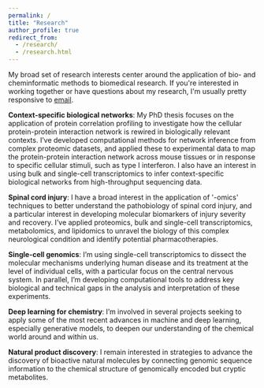 ```yaml
---
permalink: /
title: "Research"
author_profile: true
redirect_from: 
  - /research/
  - /research.html
---
```


My broad set of research interests center around the application of bio- and cheminformatic methods to biomedical research. If you're interested in working together or have questions about my research, I'm usually pretty responsive to [email](mailto:michaelskinnider@gmail.com).

**Context-specific biological networks**: My PhD thesis focuses on the application of protein correlation profiling to investigate how the cellular protein-protein interaction network is rewired in biologically relevant contexts. I’ve developed computational methods for network inference from complex proteomic datasets, and applied these to experimental data to map the protein-protein interaction network across mouse tissues or in response to specific cellular stimuli, such as type I interferon. I also have an interest in using bulk and single-cell transcriptomics to infer context-specific biological networks from high-throughput sequencing data. 

**Spinal cord injury**: I have a broad interest in the application of '-omics' techniques to better understand the pathobiology of spinal cord injury, and a particular interest in developing molecular biomarkers of injury severity and recovery. I’ve applied proteomics, bulk and single-cell transcriptomics, metabolomics, and lipidomics to unravel the biology of this complex neurological condition and identify potential pharmacotherapies.  

**Single-cell genomics**: I’m using single-cell transcriptomics to dissect the molecular mechanisms underlying human disease and its treatment at the level of individual cells, with a particular focus on the central nervous system. In parallel, I’m developing computational tools to address key biological and technical gaps in the analysis and interpretation of these experiments. 

**Deep learning for chemistry**: I’m involved in several projects seeking to apply some of the most recent advances in machine and deep learning, especially generative models, to deepen our understanding of the chemical world around and within us.

**Natural product discovery**: I remain interested in strategies to advance the discovery of bioactive natural molecules by connecting genomic sequence information to the chemical structure of genomically encoded but cryptic metabolites. 
